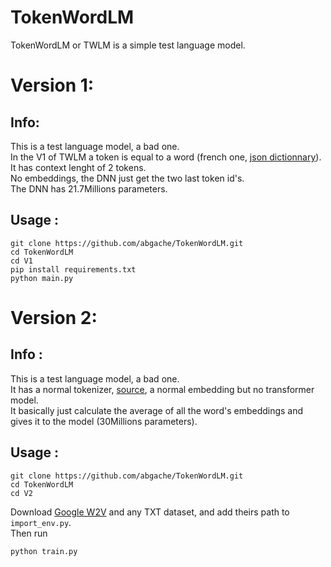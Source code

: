 # TokenWordLM  
TokenWordLM or TWLM is a simple test language model.  
# Version 1:  
## Info:  
This is a test language model, a bad one.  
In the V1 of TWLM a token is equal to a word (french one, [json dictionnary](https://github.com/words/an-array-of-french-words)).  
It has context lenght of 2 tokens.  
No embeddings, the DNN just get the two last token id's.  
The DNN has 21.7Millions parameters.  
## Usage :
```batch
git clone https://github.com/abgache/TokenWordLM.git
cd TokenWordLM
cd V1
pip install requirements.txt
python main.py
```
# Version 2:  
## Info :  
This is a test language model, a bad one.  
It has a normal tokenizer, [source](https://github.com/abgache/tokenizer), a normal embedding but no transformer model.  
It basically just calculate the average of all the word's embeddings and gives it to the model (30Millions parameters). 
## Usage :  
```batch
git clone https://github.com/abgache/TokenWordLM.git
cd TokenWordLM
cd V2
```
Download [Google W2V](https://huggingface.co/LoganKilpatrick/GoogleNews-vectors-negative300/blob/main/GoogleNews-vectors-negative300.bin.gz) and any TXT dataset, and add theirs path to ``import_env.py``.  
Then run 
```batch
python train.py
```
